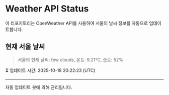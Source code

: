 
# Weather API Status

이 리포지토리는 OpenWeather API를 사용하여 서울의 날씨 정보를 자동으로 업데이트합니다.

## 현재 서울 날씨
> 서울의 현재 날씨: few clouds, 온도: 9.21°C, 습도: 52%

⏳ 업데이트 시간: 2025-10-19 20:22:23 (UTC)

---
자동 업데이트 봇에 의해 관리됩니다.
